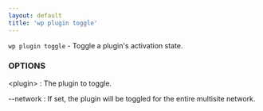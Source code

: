 ```yaml
---
layout: default
title: 'wp plugin toggle'
---
```


`wp plugin toggle` - Toggle a plugin's activation state.

### OPTIONS

&lt;plugin&gt;
: The plugin to toggle.

--network
: If set, the plugin will be toggled for the entire multisite network.


